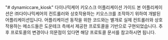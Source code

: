 "# dynamiccare_kiosk" 
다이나믹케어 키오스크 어플리케이션 가이드
본 어플리케이션은 ㈜다이나믹케어의 컨트롤러와 상호작용하는 키오스크를 조작하기 위하여 개발된 어플리케이션입니다.
어플리케이션 동작을 위한 코드와는 별개로 실제 컨트롤러와 상호 작용하는 메소드들은
도운테크 측에서 제공한 프로토콜을 기반으로 구현되었습니다.
추후 프로토콜의 변경이나 의문점이 있다면 해당 프로토콜 문서를 참고하시면 됩니다.




